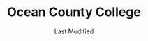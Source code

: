 ---
layout: location-page
date: Last Modified
description: "Local COVID-19 testing is available at Ocean County College in Toms River, New Jersey, USA."
permalink: "locations/new-jersey/toms-river/ocean-county-college/"
tags:
  - locations
  - new-jersey
title: Ocean County College
state: New Jersey
stateAbbr: NJ
hood: "Ocean County"
address: "1 College Drive"
city: "Toms River"
zip: "08754"
mapUrl: "http://maps.apple.com/?q=Ocean+County+College&address=1+College+Drive,Toms+River,New+Jersey,08754"
locationType: Drive-thru
phone: "800-342-9738"
website: "https://ochd.simplybook.me/v2/#"
onlineBooking: true
closed: undefined
closedUpdate: April 17th, 2020
notes: "By appointment only. Requires doctor's referral. Local residents only."
days: Contact for hours of operation.
ctaMessage: Schedule a test
ctaUrl: "https://ochd.simplybook.me/v2/#"
---